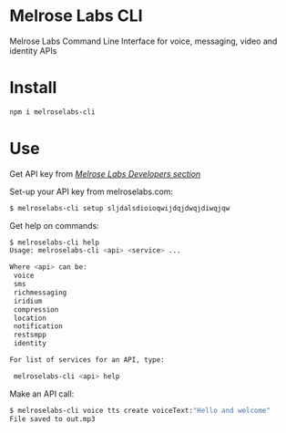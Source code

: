# Melrose Labs CLI
Melrose Labs Command Line Interface for voice, messaging, video and identity APIs

# Install
```bash
npm i melroselabs-cli
```

# Use

Get API key from [_Melrose Labs Developers section_](https://melroselabs.com/developers/)

Set-up your API key from melroselabs.com:
```bash
$ melroselabs-cli setup sljdalsdioioqwijdqjdwqjdiwqjqw
```

Get help on commands:
```bash
$ melroselabs-cli help
Usage: melroselabs-cli <api> <service> ...

Where <api> can be:
 voice
 sms
 richmessaging
 iridium
 compression
 location
 notification
 restsmpp
 identity

For list of services for an API, type:

 melroselabs-cli <api> help

```

Make an API call:
```bash
$ melroselabs-cli voice tts create voiceText:"Hello and welcome"
File saved to out.mp3
```
